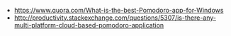 - https://www.quora.com/What-is-the-best-Pomodoro-app-for-Windows
- http://productivity.stackexchange.com/questions/5307/is-there-any-multi-platform-cloud-based-pomodoro-application

